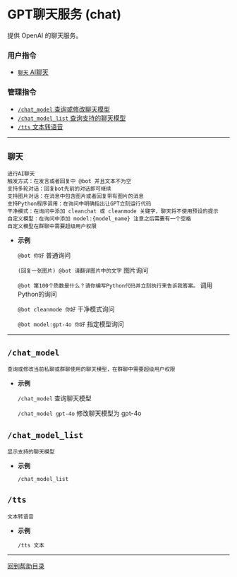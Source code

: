 # GPT聊天服务 (chat)

提供 OpenAI 的聊天服务。

### 用户指令

- [`聊天` AI聊天](#聊天)

### 管理指令

- [`/chat_model` 查询或修改聊天模型](#chat_model)
- [`/chat_model_list` 查询支持的聊天模型](#chat_model_list)
- [`/tts` 文本转语音](#tts)

---

##  `聊天`

```
进行AI聊天
触发方式：在发言或者回复中 @bot 并且文本不为空
支持多轮对话：回复bot先前的对话即可继续
支持图片对话：在消息中包含图片或者回复带有图片的消息
支持Python程序调用：在询问中明确指出让GPT立刻运行代码
干净模式：在询问中添加 cleanchat 或 cleanmode 关键字，聊天将不使用预设的提示
自定义模型：在询问中添加 model:{model_name} 注意之后需要有一个空格
自定义模型在群聊中需要超级用户权限
```

- **示例**

    `@bot 你好` 普通询问

    `(回复一张图片) @bot 请翻译图片中的文字` 图片询问

    `@bot 第100个质数是什么？请你编写Python代码并立刻执行来告诉我答案。` 调用Python的询问

    `@bot cleanmode 你好` 干净模式询问

    `@bot model:gpt-4o 你好` 指定模型询问


---

## `/chat_model`

```
查询或修改当前私聊或群聊使用的聊天模型，在群聊中需要超级用户权限
```

- **示例**

    `/chat_model` 查询聊天模型

    `/chat_model gpt-4o` 修改聊天模型为 gpt-4o


## `/chat_model_list`

```
显示支持的聊天模型
```

- **示例**

    `/chat_model_list`


## `/tts`

```
文本转语音
```

- **示例**

    `/tts 文本`



--- 

[回到帮助目录](./main.md)
